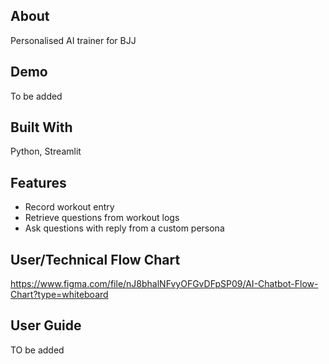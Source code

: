 ## About

Personalised AI trainer for BJJ

## Demo

To be added

## Built With

Python, Streamlit

## Features

- Record workout entry
- Retrieve questions from workout logs
- Ask questions with reply from a custom persona

## User/Technical Flow Chart

https://www.figma.com/file/nJ8bhalNFvyOFGvDFpSP09/AI-Chatbot-Flow-Chart?type=whiteboard

## User Guide

TO be added
